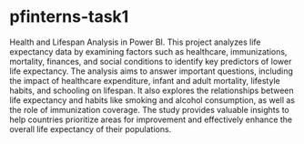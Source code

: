 # pfinterns-task1
Health and Lifespan Analysis in Power BI.
This project analyzes life expectancy data by examining factors such as healthcare,
immunizations, mortality, finances, and social conditions to identify key predictors of
lower life expectancy. The analysis aims to answer important questions, including the
impact of healthcare expenditure, infant and adult mortality, lifestyle habits, and
schooling on lifespan. It also explores the relationships between life expectancy and
habits like smoking and alcohol consumption, as well as the role of immunization
coverage. The study provides valuable insights to help countries prioritize areas for
improvement and effectively enhance the overall life expectancy of their populations.
